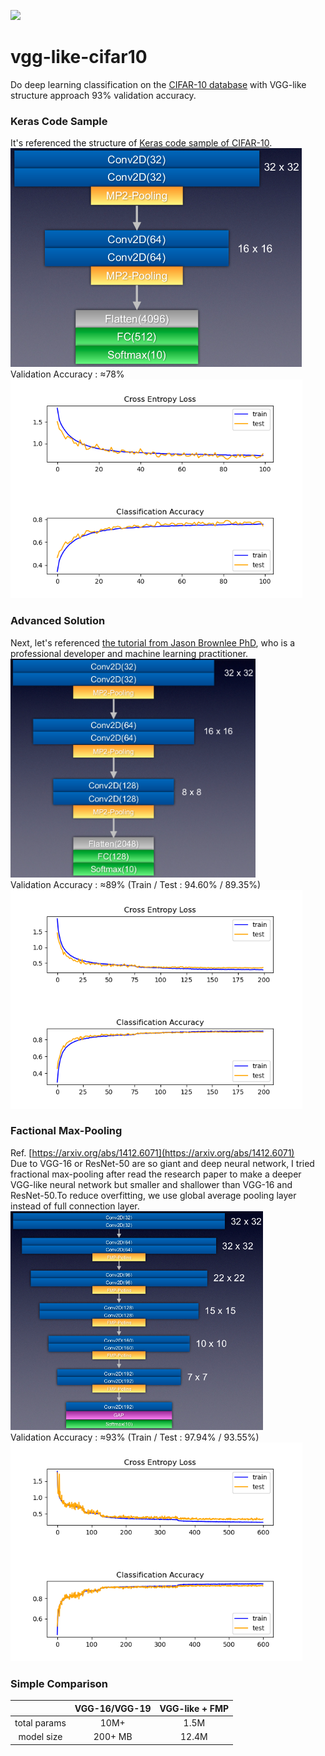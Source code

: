 ![](https://img.shields.io/github/license/laplacetw/vgg-like-cifar10)
# vgg-like-cifar10
Do deep learning classification on the [CIFAR-10 database](https://www.cs.toronto.edu/~kriz/cifar.html) with VGG-like structure approach 93% validation accuracy.

### Keras Code Sample
It's referenced the structure of [Keras code sample of CIFAR-10](https://keras.io/examples/cifar10_cnn/).<br>
<img src="./model_summary/keras_sample_cifar10.png" height="350px"><br>
Validation Accuracy : ≈78%<br>
<img src="./train_history/keras_sample_cifar10.png" height="350px">

### Advanced Solution
Next, let's referenced [the tutorial from Jason Brownlee PhD](https://machinelearningmastery.com/how-to-develop-a-cnn-from-scratch-for-cifar-10-photo-classification/), who is a professional developer and machine learning practitioner.<br>
<img src="./model_summary/jason_brownlee_cifar10.png" height="350px"><br>
Validation Accuracy : ≈89% (Train / Test : 94.60% / 89.35%)
<img src="./train_history/jason_brownlee_cifar10.png" height="350px">


### Factional Max-Pooling
Ref. [https://arxiv.org/abs/1412.6071](https://arxiv.org/abs/1412.6071)<br>
Due to VGG-16 or ResNet-50 are so giant and deep neural network, I tried fractional max-pooling after read the research paper to make a deeper VGG-like neural network but smaller and  shallower than VGG-16 and ResNet-50.To reduce overfitting, we use global average pooling layer instead of full connection layer.<br>
<img src="./model_summary/fmp_cifar10.png" height="350px"><br>
Validation Accuracy : ≈93% (Train / Test : 97.94% / 93.55%)
<img src="./train_history/fmp_cifar10.png" height="350px">

### Simple Comparison
|            | VGG-16/VGG-19 |VGG-like + FMP|
|:----------:|:-------------:|:------------:|
|total params|10M+           |1.5M          |
| model size |200+ MB        |12.4M         |